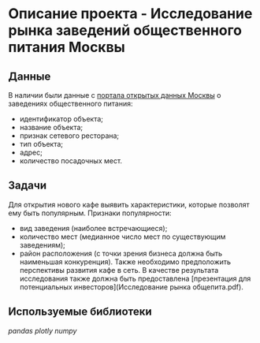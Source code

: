 # Описание проекта - Исследование рынка заведений общественного питания Москвы

## Данные

В наличии были данные с [портала открытых данных Москвы](https://data.mos.ru/opendata) о заведениях общественного питания:
- идентификатор объекта;
- название объекта;
- признак сетевого ресторана;
- тип объекта;
- адрес;
- количество посадочных мест.

## Задачи

Для открытия нового кафе выявить характеристики, которые позволят ему быть популярным. Признаки популярности:
- вид заведения (наиболее встречающиеся);
- количество мест (медианное число мест по существующим заведениям);
- район расположения (с точки зрения бизнеса должна быть наименьшая конкуренция).
Также необходимо предположить перспективы развития кафе в сеть.
В качестве результата исследования также должна быть предоставлена [презентация для потенциальных инвесторов](Исследование рынка общепита.pdf).

## Используемые библиотеки
*pandas*
*plotly*
*numpy*